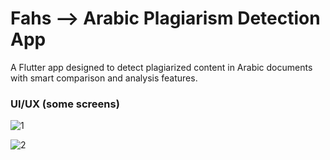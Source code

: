 # Fahs --> Arabic Plagiarism Detection App

A Flutter app designed to detect plagiarized content in Arabic documents with smart comparison and analysis features.

### UI/UX (some screens)

![1](https://github.com/SellamiWalid/fahs_app/assets/119450519/d8026e98-e3d7-4764-a500-0c0d5656e587)

![2](https://github.com/SellamiWalid/fahs_app/assets/119450519/b3bf1713-9e22-4682-86a2-da601e56a2eb)
